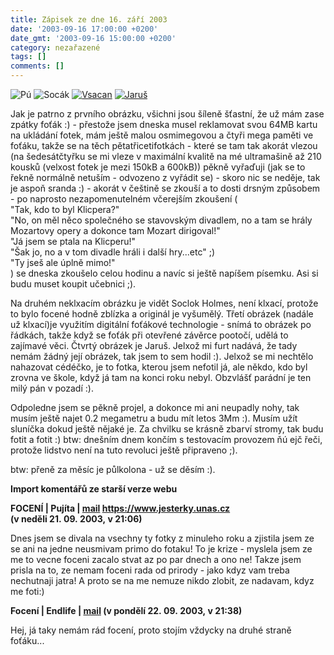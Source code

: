 ```yaml
---
title: Zápisek ze dne 16. září 2003
date: '2003-09-16 17:00:00 +0200'
date_gmt: '2003-09-16 15:00:00 +0200'
category: nezařazené
tags: []
comments: []
---
```

<div >  <img alt="Pú" src="/assets/migrated/old-images/pu.jpg"></a>  <img alt="Socák" src="/assets/migrated/old-images/socan.jpg"></a>  <a href="/assets/migrated/old-images/vsacan.jpg"><img alt="Vsacan" src="/assets/migrated/old-images/vsacan.jpg"></a>  <a href="/assets/migrated/old-images/jarus.jpg"><img alt="Jaruš" src="/assets/migrated/old-images/jarus.jpg"></a>  </div>
<p>Jak je patrno z prvního obrázku, všichni jsou šíleně šťastní, že už mám zase zpátky foťák :) -  přestože jsem dneska musel reklamovat svou 64MB kartu na ukládání fotek, mám ještě malou osmimegovou a čtyři mega paměti  ve foťáku, takže se na těch pětatřicetifotkách - které se tam tak akorát vlezou (na šedesátčtyřku se mi vleze  v maximální kvalitě na mé ultramašině až 210 kousků (velxost fotek je mezi 150kB a 600kB)) pěkně vyřaďuji  (jak se to řekně normálně netuším - odvozeno z vyřádit se) - skoro nic se neděje, tak je aspoň sranda :) -  akorát v češtině se zkouší a to dosti drsným způsobem - po naprosto nezapomenutelném včerejším zkoušení (<br>  "Tak, kdo to byl Klicpera?"<br>  "No, on měl něco společného se stavovským divadlem, no a tam se hrály Mozartovy opery a dokonce tam Mozart dirigoval!"<br>  "Já jsem se ptala na Klicperu!"<br>  "Šak jo, no a v tom divadle hráli i další hry...etc" ;)<br>  "Ty jseš ale úplně mimo!"<br>  ) se dneska zkoušelo celou hodinu a navíc si ještě napíšem písemku. Asi si budu muset koupit učebnici ;).</p>
<p>Na druhém neklxacím obrázku je vidět Soclok Holmes, není klxací, protože to bylo focené hodně zblízka  a originál je vyšumělý. Třetí obrázek (nadále už klxací)je využitím digitální foťákové technologie - snímá to obrázek po řádkách,  takže když se foťák při otevřené závěrce pootočí, udělá to zajímavé věci. Čtvrtý obrázek je Jaruš. Jelxož mi furt  nadává, že tady nemám žádný její obrázek, tak jsem to sem hodil :). Jelxož se mi nechtělo nahazovat cédéčko,  je to fotka, kterou jsem nefotil já, ale někdo, kdo byl zrovna ve škole, když já tam na konci roku nebyl. Obzvlášť  parádní je ten milý pán v pozadí :).</p>
<p>Odpoledne jsem se pěkně projel, a dokonce mi ani neupadly nohy, tak musím ještě najet 0.2 megametru a budu mít  letos 3Mm :). Musím užít sluníčka dokud ještě nějaké je. Za chvilku se krásně zbarví stromy, tak budu fotit  a fotit :) btw: dnešním dnem končím s testovacím provozem ňú ejč řeči, protože lidstvo není na tuto revoluci  ještě připraveno ;).</p>
<p>btw: přeně za měsíc je půlkolona - už se děsím :).</p>
<div class="import-komentaru">
<p><strong>Import komentářů ze starší verze webu</strong></p>
<div class="comment">
<p style="font-weight:bold"><span class="compredmet">FOCENÍ</span> | <span class="comname">Pujíta</span> |  <a href="mailto:pujinka@centrum.cz">mail</a>  <a href="https://www.jesterky.unas.cz">https://www.jesterky.unas.cz</a> (v&nbsp;neděli&nbsp;21.&nbsp;09.&nbsp;2003,&nbsp;v&nbsp;21:06)</p>
<p>Dnes jsem se divala na vsechny ty fotky z minuleho roku a zjistila jsem ze se ani na jedne neusmivam primo do fotaku! To je krize - myslela jsem ze me to vecne foceni zacalo stvat az po par dnech a ono ne! Takze jsem prisla na to, ze nemam foceni rada od prirody - jako kdyz vam treba nechutnaji jatra! A proto se na me nemuze nikdo zlobit, ze nadavam, kdyz me foti:) </p>
</div>
<div class="comment">
<p style="font-weight:bold"><span class="compredmet">Focení</span> | <span class="comname">Endlife</span> |  <a href="mailto:jan.martinek@post.cz">mail</a> (v&nbsp;pondělí&nbsp;22.&nbsp;09.&nbsp;2003,&nbsp;v&nbsp;21:38)</p>
<p>Hej, já taky nemám rád focení, proto stojím vždycky na druhé straně foťáku... </p>
</div>
</div>
